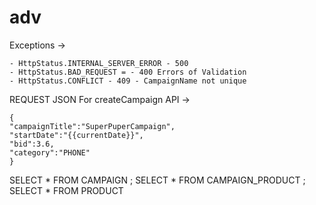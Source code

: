 # adv

Exceptions -> 

    - HttpStatus.INTERNAL_SERVER_ERROR - 500
    - HttpStatus.BAD_REQUEST = - 400 Errors of Validation
    - HttpStatus.CONFLICT - 409 - CampaignName not unique


REQUEST JSON For createCampaign API -> 

    {
    "campaignTitle":"SuperPuperCampaign",
    "startDate":"{{currentDate}}",
    "bid":3.6,
    "category":"PHONE"
    }

SELECT * FROM CAMPAIGN ;
SELECT * FROM  CAMPAIGN_PRODUCT ;
SELECT * FROM PRODUCT 
